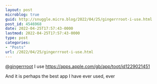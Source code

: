 ```yaml
---
layout: post
microblog: true
guid: http://snuggle.micro.blog/2022/04/25/gingerrroot-i-use.html
post_id: 4546968
date: 2022-04-25T17:57:43-0000
lastmod: 2022-04-25T17:57:43-0000
type: post
categories:
- "Posts"
url: /2022/04/25/gingerrroot-i-use.html
---
```

<p><span class="h-card" translate="no"><a href="https://kitty.town/@gingerrroot" class="u-url mention">@<span>gingerrroot</span></a></span> I use <a href="https://apps.apple.com/gb/app/toot/id1229021451" target="_blank" rel="nofollow noopener noreferrer" translate="no"><span class="invisible">https://</span><span class="ellipsis">apps.apple.com/gb/app/toot/id1</span><span class="invisible">229021451</span></a></p><p>And it is perhaps the best app I have ever used, ever</p>

